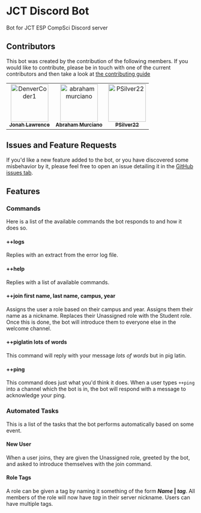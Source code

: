 # JCT Discord Bot

Bot for JCT ESP CompSci Discord server

## Contributors

This bot was created by the contribution of the following members. If you would like to contribute, please be in touch with one of the current contributors and then take a look at [the contributing guide](contributing.md)

<!-- readme: contributors -start --> 
<table>
<tr>
    <td align="center">
        <a href="https://github.com/DenverCoder1">
            <img src="https://avatars.githubusercontent.com/u/20955511?v=4" width="100;" alt="DenverCoder1"/>
            <br />
            <sub><b>Jonah Lawrence</b></sub>
        </a>
    </td>
    <td align="center">
        <a href="https://github.com/abrahammurciano">
            <img src="https://avatars.githubusercontent.com/u/25041135?v=4" width="100;" alt="abrahammurciano"/>
            <br />
            <sub><b>Abraham Murciano</b></sub>
        </a>
    </td>
    <td align="center">
        <a href="https://github.com/PSilver22">
            <img src="https://avatars.githubusercontent.com/u/75566318?v=4" width="100;" alt="PSilver22"/>
            <br />
            <sub><b>PSilver22</b></sub>
        </a>
    </td></tr>
</table>
<!-- readme: contributors -end -->

## Issues and Feature Requests

If you'd like a new feature added to the bot, or you have discovered some misbehavior by it, please feel free to open an issue detailing it in the [GitHub issues tab](https://github.com/DenverCoder1/jct-discord-bot/issues).

## Features

### Commands

Here is a list of the available commands the bot responds to and how it does so.

#### ++logs

Replies with an extract from the error log file.

#### ++help

Replies with a list of available commands.

#### ++join first name, last name, campus, year

Assigns the user a role based on their campus and year. Assigns them their name as a nickname. Replaces their Unassigned role with the Student role. Once this is done, the bot will introduce them to everyone else in the welcome channel.

#### ++piglatin lots of words

This command will reply with your message _lots of words_ but in pig latin.

#### ++ping

This command does just what you'd think it does. When a user types `++ping` into a channel which the bot is in, the bot will respond with a message to acknowledge your ping.

### Automated Tasks

This is a list of the tasks that the bot performs automatically based on some event.

#### New User

When a user joins, they are given the Unassigned role, greeted by the bot, and asked to introduce themselves with the join command.

#### Role Tags

A role can be given a tag by naming it something of the form **_Name_ | _tag_**. All members of the role will now have _tag_ in their server nickname. Users can have multiple tags.
